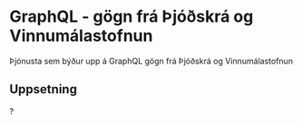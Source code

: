 # GraphQL - gögn frá Þjóðskrá og Vinnumálastofnun
Þjónusta sem býður upp á GraphQL gögn frá Þjóðskrá og Vinnumálastofnun

## Uppsetning
?